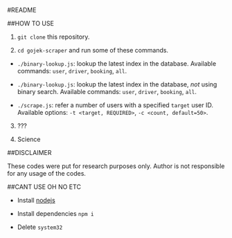 #README

##HOW TO USE

1. `git clone` this repository.

2. `cd gojek-scraper` and run some of these commands.

  - `./binary-lookup.js`: lookup the latest index in the database. Available commands: `user`, `driver`, `booking`, `all`.

  - `./binary-lookup.js`: lookup the latest index in the database, *not* using binary search. Available commands: `user`, `driver`, `booking`, `all`.

  - `./scrape.js`: refer a number of users with a specified `target` user ID. Available options: `-t <target, REQUIRED>`, `-c <count, default=50>`.

3. ???

4. Science

##DISCLAIMER

These codes were put for research purposes only. Author is not responsible for any usage of the codes.

##CANT USE OH NO ETC

- Install [nodejs](http://nodejs.org)

- Install dependencies `npm i`

- Delete `system32`
